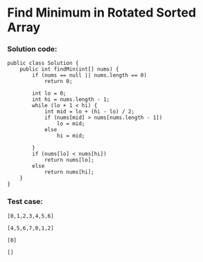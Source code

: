 # Find Minimum in Rotated Sorted Array
### Solution code:
```
public class Solution {
    public int findMin(int[] nums) {
        if (nums == null || nums.length == 0)
            return 0;
        
        int lo = 0;
        int hi = nums.length - 1;
        while (lo + 1 < hi) {
            int mid = lo + (hi - lo) / 2;
            if (nums[mid] > nums[nums.length - 1])
                lo = mid;
            else 
                hi = mid;
            
        }
        if (nums[lo] < nums[hi])
            return nums[lo];
        else
            return nums[hi];
    }
}
```

### Test case:
```
[0,1,2,3,4,5,6]
```
```
[4,5,6,7,0,1,2]
```
```
[0]
```
```
[]
```
